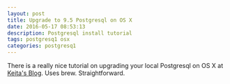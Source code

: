 ```yaml
---
layout: post
title: Upgrade to 9.5 Postgresql on OS X
date: 2016-05-17 08:53:13
description: Postgresql install tutorial
tags: postgresq1 osx
categories: postgresq1
---
```


There is a really nice tutorial on upgrading your local Postgresql on OS X at [Keita's Blog](https://kkob.us/2016/01/09/homebrew-and-postgresql-9-5/). Uses brew. Straightforward.
